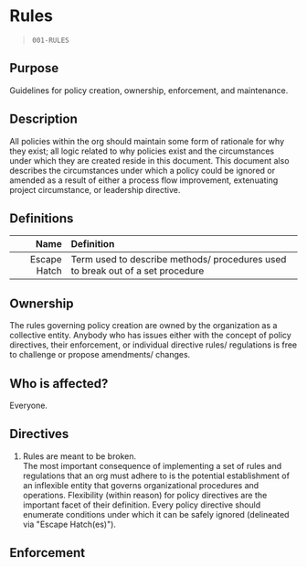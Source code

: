 # Rules
> `001-RULES`

## Purpose
Guidelines for policy creation, ownership, enforcement, and maintenance.

## Description
All policies within the org should maintain some form of rationale for why they exist; all logic related to why policies exist and the circumstances under which they are created reside in this document. This document also describes the circumstances under which a policy could be ignored or amended as a result of either a process flow improvement, extenuating project circumstance, or leadership directive.

## Definitions
|Name|Definition|
| --:|:-- |
|Escape Hatch|Term used to describe methods/ procedures used to break out of a set procedure|

## Ownership
The rules governing policy creation are owned by the organization as a collective entity. Anybody who has issues either with the concept of policy directives, their enforcement, or individual directive rules/ regulations is free to challenge or propose amendments/ changes.

## Who is affected?
Everyone.

## Directives
1. Rules are meant to be broken.  
The most important consequence of implementing a set of rules and regulations that an org must adhere to is the potential establishment of an inflexible entity that governs organizational procedures and operations. Flexibility (within reason) for policy directives are the important facet of their definition. Every policy directive should enumerate conditions under which it can be safely ignored (delineated via "Escape Hatch(es)").

## Enforcement
